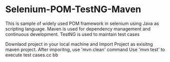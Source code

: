 # Selenium-POM-TestNG-Maven
This is sample of widely used POM framework in selenium using Java as scripting language. Maven is used for dependency management and continuous development. TestNG is used to maintain test cases


Downlaod project in your local machine and Import Project as exisitng maven project.
After imporitng, use 'mvn clean' command
Use 'mvn test' to execute test cases.cc
bb

